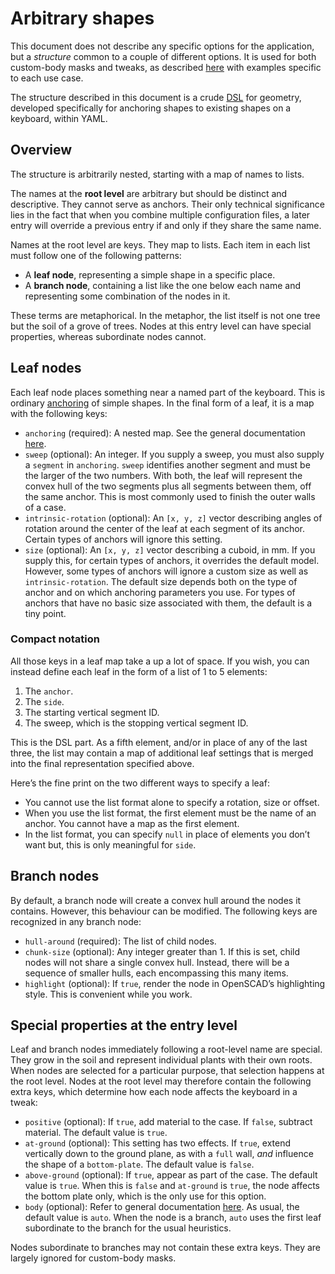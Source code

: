 # Arbitrary shapes

This document does not describe any specific options for the application, but a
*structure* common to a couple of different options. It is used for both
custom-body masks and tweaks, as described [here](options-main.md) with
examples specific to each use case.

The structure described in this document is a crude
[DSL](https://en.wikipedia.org/wiki/Domain-specific_language) for geometry,
developed specifically for anchoring shapes to existing shapes on a keyboard,
within YAML.

## Overview

The structure is arbitrarily nested, starting with a map of names to lists.

The names at the **root level** are arbitrary but should be distinct and
descriptive. They cannot serve as anchors. Their only technical significance
lies in the fact that when you combine multiple configuration files, a later
entry will override a previous entry if and only if they share the same name.

Names at the root level are keys. They map to lists. Each item in each list
must follow one of the following patterns:

- A **leaf node**, representing a simple shape in a specific place.
- A **branch node**, containing a list like the one below each name and
  representing some combination of the nodes in it.

These terms are metaphorical. In the metaphor, the list itself is not one tree
but the soil of a grove of trees. Nodes at this entry level can have special properties, whereas subordinate nodes cannot.

## Leaf nodes

Each leaf node places something near a named part of the keyboard. This is
ordinary [anchoring](configuration.md) of simple shapes. In the final form of
a leaf, it is a map with the following keys:

- `anchoring` (required): A nested map. See the general documentation
  [here](configuration.md).
- `sweep` (optional): An integer. If you supply a sweep, you must also supply a
  `segment` in `anchoring`. `sweep` identifies another segment and must be the
  larger of the two numbers. With both, the leaf will represent the convex
  hull of the two segments plus all segments between them, off the same anchor.
  This is most commonly used to finish the outer walls of a case.
- `intrinsic-rotation` (optional): An `[x, y, z]` vector describing angles of
  rotation around the center of the leaf at each segment of its anchor. Certain
  types of anchors will ignore this setting.
- `size` (optional): An `[x, y, z]` vector describing a cuboid, in mm. If you
  supply this, for certain types of anchors, it overrides the default model.
  However, some types of anchors will ignore a custom size as well as
  `intrinsic-rotation`. The default size depends both on the type of anchor and
  on which anchoring parameters you use. For types of anchors that have no
  basic size associated with them, the default is a tiny point.

### Compact notation

All those keys in a leaf map take a up a lot of space. If you wish, you can
instead define each leaf in the form of a list of 1 to 5 elements:

1. The `anchor`.
2. The `side`.
3. The starting vertical segment ID.
4. The sweep, which is the stopping vertical segment ID.

This is the DSL part. As a fifth element, and/or in place of any of the last
three, the list may contain a map of additional leaf settings that is merged
into the final representation specified above.

Here’s the fine print on the two different ways to specify a leaf:

- You cannot use the list format alone to specify a rotation, size or offset.
- When you use the list format, the first element must be the name of an
  anchor. You cannot have a map as the first element.
- In the list format, you can specify `null` in place of elements you don’t
  want but, this is only meaningful for `side`.

## Branch nodes

By default, a branch node will create a convex hull around the nodes it
contains. However, this behaviour can be modified. The following keys are
recognized in any branch node:

- `hull-around` (required): The list of child nodes.
- `chunk-size` (optional): Any integer greater than 1. If this is set, child
  nodes will not share a single convex hull. Instead, there will be a sequence
  of smaller hulls, each encompassing this many items.
- `highlight` (optional): If `true`, render the node in OpenSCAD’s highlighting
  style. This is convenient while you work.

## Special properties at the entry level

Leaf and branch nodes immediately following a root-level
name are special. They grow in the soil and represent individual plants with
their own roots. When nodes are selected for a particular purpose, that
selection happens at the root level. Nodes at the root level may therefore
contain the following extra keys, which determine how each node affects the
keyboard in a tweak:

- `positive` (optional): If `true`, add material to the case. If `false`,
  subtract material. The default value is `true`.
- `at-ground` (optional): This setting has two effects. If `true`, extend
  vertically down to the ground plane, as with a `full` wall, *and* influence
  the shape of a `bottom-plate`. The default value is `false`.
- `above-ground` (optional): If `true`, appear as part of the case. The
  default value is `true`. When this is `false` and `at-ground` is `true`, the
  node affects the bottom plate only, which is the only use for this option.
- `body` (optional): Refer to general documentation [here](configuration.md).
  As usual, the default value is `auto`. When the node is a branch, `auto`
  uses the first leaf subordinate to the branch for the usual heuristics.

Nodes subordinate to branches may not contain these extra keys. They are
largely ignored for custom-body masks.
